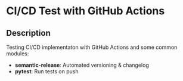 # CI/CD Test with GitHub Actions

## Description

Testing CI/CD implementaton with GitHub Actions and some common modules:

- **semantic-release**: Automated versioning & changelog
- **pytest**: Run tests on push
